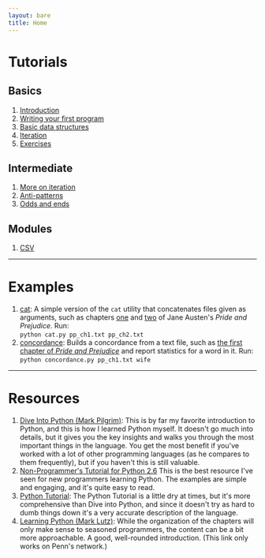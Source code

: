 ```yaml
---
layout: bare
title: Home
---
```


# Tutorials
## Basics
1. [Introduction](bootcamp/introduction.html)
1. [Writing your first program](bootcamp/firstprogram.html)
1. [Basic data structures](bootcamp/structures.html)
1. [Iteration](bootcamp/iteration.html)
1. [Exercises](bootcamp/exercises.html)

## Intermediate
1. [More on iteration](bootcamp/iteration2.html)
1. [Anti-patterns](bootcamp/anti-patterns.html)
1. [Odds and ends](bootcamp/odds-ends.html)

## Modules
1. [CSV](bootcamp/csv.html)

---

# Examples

1. [cat](examples/cat.py): A simple version of the `cat` utility that
concatenates files given as arguments, such as chapters
[one](examples/pp_ch1.txt) and [two](examples/pp_ch2.txt) of Jane
Austen's _Pride and Prejudice_.
Run:  
`python cat.py pp_ch1.txt pp_ch2.txt`
1. [concordance](examples/concordance.py): Builds a concordance from a
text file, such as [the first chapter of _Pride and
Prejudice_](examples/pp_ch1.txt) and report statistics for a word in
it.
Run:  
`python concordance.py pp_ch1.txt wife`

---

# Resources

1. [Dive Into Python (Mark
Pilgrim)](http://www.diveintopython.net/): This is by
far my favorite introduction to Python, and this is how I learned
Python myself. It doesn't go much into details, but it gives you the
key insights and walks you through the most important things in the
language. You get the most benefit if you've worked with a lot of
other programming languages (as he compares to them frequently), but
if you haven't this is still valuable.
1. [Non-Programmer's Tutorial for Python
2.6](http://en.wikibooks.org/wiki/Non-Programmer%27s_Tutorial_for_Python_2.6)
This is the best resource I've seen for new programmers learning
Python. The examples are simple and engaging, and it's quite easy to
read.
1. [Python
Tutorial](http://docs.python.org/release/2.7.2/tutorial/index.html): The
Python Tutorial is a little dry at times, but it's more comprehensive
than Dive into Python, and since it doesn't try as hard to dumb things
down it's a very accurate description of the language.
1. [Learning Python (Mark Lutz)](http://proquestcombo.safaribooksonline.com/book/programming/python/9780596805395?bookview=overview):
While the organization of the chapters will only make sense to
seasoned programmers, the content can be a bit more approachable. A
good, well-rounded introduction. (This link only works on Penn's
network.)

